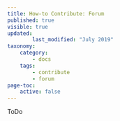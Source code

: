 ```yaml
---
title: How-to Contribute: Forum
published: true
visible: true
updated:
        last_modified: "July 2019"
taxonomy:
    category:
        - docs
    tags:
        - contribute
        - forum
page-toc:
    active: false
---
```

ToDo
